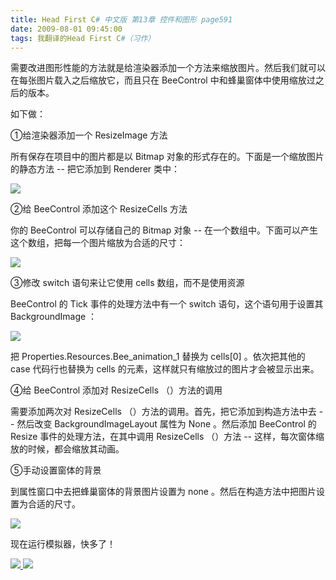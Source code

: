 ```yaml
---
title: Head First C# 中文版 第13章 控件和图形 page591
date: 2009-08-01 09:45:00
tags: 我翻译的Head First C#（习作）
---
```

需要改进图形性能的方法就是给渲染器添加一个方法来缩放图片。然后我们就可以在每张图片载入之后缩放它，而且只在  BeeControl
中和蜂巢窗体中使用缩放过之后的版本。

  

如下做：

  

①给渲染器添加一个  ResizeImage  方法

  

所有保存在项目中的图片都是以  Bitmap  对象的形式存在的。下面是一个缩放图片的静态方法  \--  把它添加到  Renderer  类中：

  

![](https://p-blog.csdn.net/images/p_blog_csdn_net/cuipengfei1/EntryImages/20090801/2009-07-31_22-06-56.jpg)

②给  BeeControl  添加这个  ResizeCells  方法

  

你的  BeeControl  可以存储自己的  Bitmap  对象  \--  在一个数组中。下面可以产生这个数组，把每一个图片缩放为合适的尺寸：

  

![](https://p-blog.csdn.net/images/p_blog_csdn_net/cuipengfei1/EntryImages/20090801/2009-07-31_22-12-33.jpg)

③修改  switch  语句来让它使用  cells  数组，而不是使用资源

  

BeeControl  的  Tick  事件的处理方法中有一个  switch  语句，这个语句用于设置其  BackgroundImage  ：

  

![](https://p-blog.csdn.net/images/p_blog_csdn_net/cuipengfei1/EntryImages/20090801/2009-08-01_09-25-55.jpg)

把  Properties.Resources.Bee_animation_1  替换为  cells[0]  。依次把其他的  case  代码行也替换为
cells  的元素，这样就只有缩放过的图片才会被显示出来。

  

④给  BeeControl  添加对  ResizeCells  （）方法的调用

  

需要添加两次对  ResizeCells  （）方法的调用。首先，把它添加到构造方法中去  \--  然后改变  BackgroundImageLayout
属性为  None  。然后添加  BeeControl  的  Resize  事件的处理方法，在其中调用  ResizeCells  （）方法  \--
这样，每次窗体缩放的时候，都会缩放其动画。

  

⑤手动设置窗体的背景

  

到属性窗口中去把蜂巢窗体的背景图片设置为  none  。然后在构造方法中把图片设置为合适的尺寸。

  

![](https://p-blog.csdn.net/images/p_blog_csdn_net/cuipengfei1/EntryImages/20090801/2009-08-01_09-38-56.jpg)

现在运行模拟器，快多了！



[ ![](https://profile.csdnimg.cn/5/2/5/3_cuipengfei1)
![](https://g.csdnimg.cn/static/user-reg-year/1x/11.png)
](https://blog.csdn.net/cuipengfei1)





